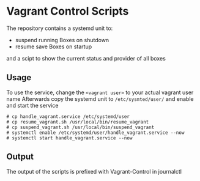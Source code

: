 # Vagrant Control Scripts

The repository contains a systemd unit to:
- suspend running Boxes on shutdown
- resume save Boxes on startup

and a scipt to show the current status and provider of all boxes


## Usage
To use the service, change the `<vagrant user>` to your actual vagrant user name
Afterwards copy the systemd unit to `/etc/sysmted/user/` and enable and start the service
```
# cp handle_vagrant.service /etc/systemd/user
# cp resume_vagrant.sh /usr/local/bin/resume_vagrant
# cp suspend_vagrant.sh /usr/local/bin/suspend_vagrant
# systemctl enable /etc/systemd/user/handle_vagrant.service --now
# systemctl start handle_vagrant.service --now
```
## Output

The output of the scripts is prefixed with Vagrant-Control in journalctl

